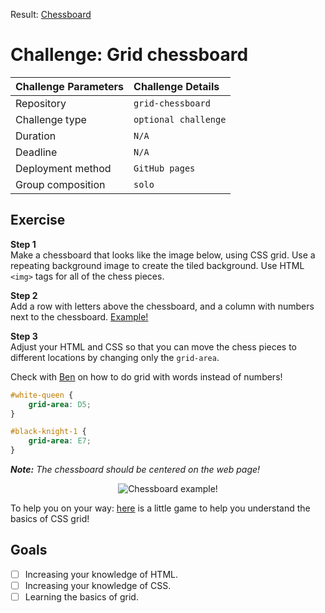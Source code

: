 Result: [Chessboard](https://carolineschevers.github.io/HTML-CSS/grid-chessboard/.)

# Challenge: Grid chessboard

|Challenge Parameters  |Challenge Details              |
|:---------------------|:------------------------------|
|Repository            |`grid-chessboard`              |
|Challenge type        |`optional challenge`           |
|Duration              |`N/A`                          |
|Deadline              |`N/A`                          |
|Deployment method     |`GitHub pages`                 |
|Group composition     |`solo`                         |


## Exercise


**Step 1**  
Make a chessboard that looks like the image below, using CSS grid. Use a repeating background image to create the tiled background. Use HTML `<img>` tags for all of the chess pieces.

**Step 2**  
Add a row with letters above the chessboard, and a column with numbers next to the chessboard. [Example!](https://www.google.com/search?biw=1853&bih=981&tbm=isch&sa=1&ei=82T3XN3eIbyJk74P7cm18Ag&q=css+chessboard&oq=css+chessboard&gs_l=img.3..0i24.57034.59987..60139...0.0..0.99.1211.14......0....1..gws-wiz-img.......0i67j0j0i10i67.-laSjukBxIs#imgrc=gZS7G2YjMyNujM:)

**Step 3**  
Adjust your HTML and CSS so that you can move the chess pieces to different locations by changing only the `grid-area`.

Check with [Ben](https://www.linkedin.com/in/ben-duw%C3%A9-69776bb2/) on how to do grid with words instead of numbers!

```CSS
#white-queen {
    grid-area: D5;
}

#black-knight-1 {
    grid-area: E7;
}
```

***Note:** The chessboard should be centered on the web page!*

<p align="center">
    <img src="./assets/chessboard.png" alt="Chessboard example!">
</p>

To help you on your way: [here](https://cssgridgarden.com/) is a little game to help you understand the basics of CSS grid!


## Goals

- [ ] Increasing your knowledge of HTML.
- [ ] Increasing your knowledge of CSS.
- [ ] Learning the basics of grid.
